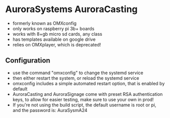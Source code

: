 AuroraSystems AuroraCasting
======
- formerly known as OMXconfig
- only works on raspberry pi 3b+ boards
- works with 8+gb micro sd cards, any class
- has templates available on google drive
- relies on OMXplayer, which is deprecated!

Configuration
------
- use the command "omxconfig" to change the systemd service
- then either restart the system, or reload the systemd service
- omxconfig includes a simple automated restart option, that is enabled by default
- AuroraCasting and AuroraSignage come with preset RSA authentication keys, to allow for easier testing, make sure to use your own in prod!
- If you're not using the build script, the default username is root or pi, and the password is: AuraSysmA24
